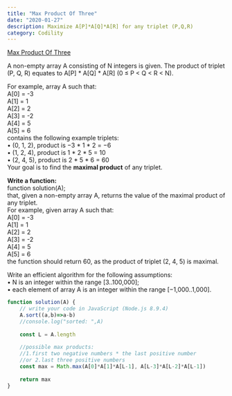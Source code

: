 ```yaml
---
title: "Max Product Of Three"
date: "2020-01-27"
description: Maximize A[P]*A[Q]*A[R] for any triplet (P,Q,R)
category: Codility
---
```


[Max Product Of Three](https://app.codility.com/programmers/lessons/6-sorting/max_product_of_three/)

A non-empty array A consisting of N integers is given. The product of triplet (P, Q, R) equates to A\[P\] \* A\[Q\] \* A\[R\] (0 ≤ P < Q < R < N).

For example, array A such that:  
A\[0\] = -3  
A\[1\] = 1   
A\[2\] = 2   
A\[3\] = -2   
A\[4\] = 5    
A\[5\] = 6   
contains the following example triplets:   
•	(0, 1, 2), product is −3 \* 1 \* 2 = −6   
•	(1, 2, 4), product is 1 \* 2 \* 5 = 10   
•	(2, 4, 5), product is 2 \* 5 \* 6 = 60   
Your goal is to find the **maximal product** of any triplet.    

**Write a function:**   
function solution(A);    
that, given a non-empty array A, returns the value of the maximal product of any triplet.    
For example, given array A such that:   
A\[0\] = -3   
A\[1\] = 1     
A\[2\] = 2     
A\[3\] = -2    
A\[4\] = 5     
A\[5\] = 6     
the function should return 60, as the product of triplet (2, 4, 5) is maximal.

Write an efficient algorithm for the following assumptions:    
•	N is an integer within the range \[3..100,000\];   
•	each element of array A is an integer within the range \[−1,000..1,000\].    

```js
function solution(A) {
    // write your code in JavaScript (Node.js 8.9.4)
    A.sort((a,b)=>a-b)
    //console.log("sorted: ",A)
    
    const L = A.length
    
    //possible max products: 
    //1.first two negative numbers * the last positive number
    //or 2.last three positive numbers
    const max = Math.max(A[0]*A[1]*A[L-1], A[L-3]*A[L-2]*A[L-1])
    
    return max
}
```

